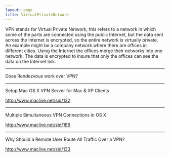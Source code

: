 ```yaml
---
layout: page
title: VirtualPrivateNetwork
---
```


VPN stands for Virtual Private Network, this refers to a network in which some of the parts are connected using the public Internet, but the data sent across the Internet is encrypted, so the entire network is virtually private. An example might be a company network where there are offices in different cities. Using the Internet the offices merge their networks into one network. The data is encrypted to insure that only the offices can see the data on the Internet link. 

----

Does Rendezvous work over VPN?

----

Setup Mac OS X VPN Server for Mac & XP Clients

http://www.maclive.net/sid/132

----

Multiple Simultaneous VPN Connections in OS X

http://www.maclive.net/sid/186

----

Why Should a Remote User Route All Traffic Over a VPN?

http://www.maclive.net/sid/133
